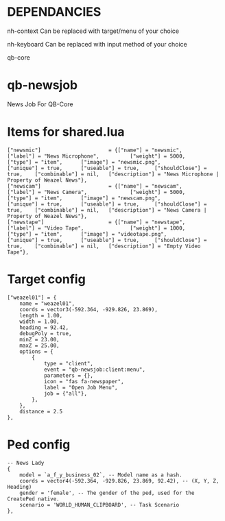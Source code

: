 # DEPENDANCIES
nh-context Can be replaced with target/menu of your choice

nh-keyboard Can be replaced with input method of your choice

qb-core

# qb-newsjob
News Job For QB-Core

# Items for shared.lua
	["newsmic"] 			 	 	 = {["name"] = "newsmic", 			  			["label"] = "News Microphone", 			["weight"] = 5000, 		["type"] = "item", 		["image"] = "newsmic.png", 				["unique"] = true, 		["useable"] = true, 	["shouldClose"] = true,	   ["combinable"] = nil,   ["description"] = "News Microphone | Property of Weazel News"},
	["newscam"] 			 	 	 = {["name"] = "newscam", 			  			["label"] = "News Camera", 				["weight"] = 5000, 		["type"] = "item", 		["image"] = "newscam.png", 				["unique"] = true, 		["useable"] = true, 	["shouldClose"] = true,	   ["combinable"] = nil,   ["description"] = "News Camera | Property of Weazel News"},
	["newstape"] 			 	 	 = {["name"] = "newstape", 			  			["label"] = "Video Tape", 				["weight"] = 1000, 		["type"] = "item", 		["image"] = "videotape.png", 			["unique"] = true, 		["useable"] = true, 	["shouldClose"] = true,	   ["combinable"] = nil,   ["description"] = "Empty Video Tape"},

# Target config
    ["weazel01"] = {
        name = "weazel01",
        coords = vector3(-592.364, -929.826, 23.869),
        length = 1.00,
        width = 1.00,
        heading = 92.42,
        debugPoly = true,
        minZ = 23.00,
        maxZ = 25.00,
        options = {
            {
                type = "client",
                event = "qb-newsjob:client:menu",
                parameters = {},
                icon = "fas fa-newspaper",
                label = "Open Job Menu",
                job = {"all"},
            },
        },
        distance = 2.5
    },

# Ped config
    -- News Lady
    {
        model = `a_f_y_business_02`, -- Model name as a hash.
        coords = vector4(-592.364, -929.826, 23.869, 92.42), -- (X, Y, Z, Heading)
        gender = 'female', -- The gender of the ped, used for the CreatePed native.
        scenario = 'WORLD_HUMAN_CLIPBOARD', -- Task Scenario
    },
